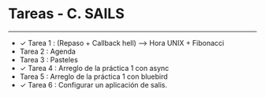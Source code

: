# Tareas - C. SAILS
_________________________________________

* ✓ Tarea 1 : (Repaso + Callback hell) --> Hora UNIX + Fibonacci    
*  Tarea 2 : Agenda
*  Tarea 3 : Pasteles
* ✓ Tarea 4 : Arreglo de la práctica 1 con async                     
*  Tarea 5 : Arreglo de la práctica 1 con bluebird
* ✓ Tarea 6 : Configurar un aplicación de salis.
